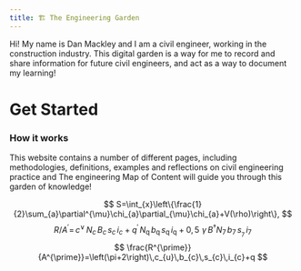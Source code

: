 ```yaml
---
title: 🏗 The Engineering Garden
---
```


Hi! My name is Dan Mackley and I am a civil engineer, working in the construction industry. This digital garden is a way for me to record and share information for future civil engineers, and act as a way to document my learning!

# Get Started
### How it works
This website contains a number of different pages, including methodologies, definitions, examples and reflections on civil engineering practice and 
The engineering Map of Content will guide you through this garden of knowledge!


$$ S=\int_{x}\left\{\frac{1}{2}\sum_{a}\partial^{\mu}\chi_{a}\partial_{\mu}\chi_{a}+V(\rho)\right\}, $$$$ R/A^{\prime}=\,c^{\vee}\,N_{c}\,B_{c}\,s_{c}\,i_{c}+q^{\prime}\,N_{\mathrm{q}}\,b_{\mathrm{q}}\,s_{\mathrm{q}}\,i_{\mathrm{q}}+0,5\,\,\gamma\,B^{\dagger}N_{7}\,b_{7}\,s_{_{7}}\,i_{7} $$
$$ \frac{R^{\prime}}{A^{\prime}}=\left(\pi+2\right)\,c_{u}\,b_{c}\,s_{c}\,i_{c}+q $$

